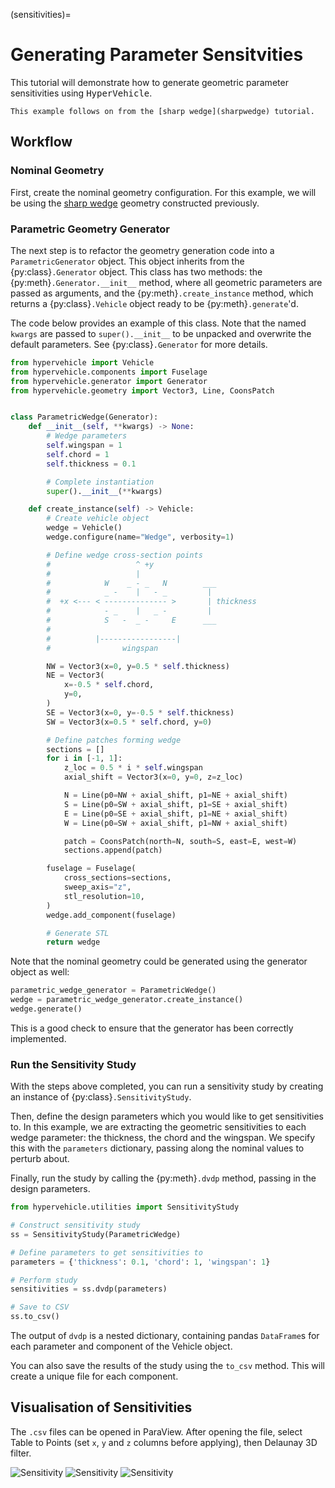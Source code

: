 (sensitivities)=
# Generating Parameter Sensitvities
This tutorial will demonstrate how to generate geometric parameter
sensitivities using <tt>HyperVehicle</tt>.

```{seealso}
This example follows on from the [sharp wedge](sharpwedge) tutorial.
```


## Workflow

### Nominal Geometry

First, create the nominal geometry configuration. For this example, 
we will be using the [sharp wedge](sharpwedge) geometry constructed
previously.


### Parametric Geometry Generator

The next step is to refactor the geometry generation code into a 
`ParametricGenerator` object. This object inherits from the 
{py:class}`.Generator` object. This class has two methods: 
the {py:meth}`.Generator.__init__` method,
where all geometric parameters are passed as arguments, and the 
{py:meth}`.create_instance` method, which returns a 
{py:class}`.Vehicle` object ready to be {py:meth}`.generate`'d.


The code below provides an example of this class. Note that the 
named `kwargs` are passed to `super().__init__` to be unpacked 
and overwrite the default parameters. See {py:class}`.Generator`
for more details.


```python
from hypervehicle import Vehicle
from hypervehicle.components import Fuselage
from hypervehicle.generator import Generator
from hypervehicle.geometry import Vector3, Line, CoonsPatch


class ParametricWedge(Generator):
    def __init__(self, **kwargs) -> None:
        # Wedge parameters
        self.wingspan = 1
        self.chord = 1
        self.thickness = 0.1

        # Complete instantiation
        super().__init__(**kwargs)

    def create_instance(self) -> Vehicle:
        # Create vehicle object
        wedge = Vehicle()
        wedge.configure(name="Wedge", verbosity=1)

        # Define wedge cross-section points
        #                   ^ +y
        #                   |
        #            W    _ - _   N        ___
        #            _ -    |   - _         |
        #  +x <--- < -------------- >       | thickness
        #            - _    |   _ -         |
        #            S   -  _ -     E      ___
        #
        #          |-----------------|
        #                wingspan

        NW = Vector3(x=0, y=0.5 * self.thickness)
        NE = Vector3(
            x=-0.5 * self.chord,
            y=0,
        )
        SE = Vector3(x=0, y=-0.5 * self.thickness)
        SW = Vector3(x=0.5 * self.chord, y=0)

        # Define patches forming wedge
        sections = []
        for i in [-1, 1]:
            z_loc = 0.5 * i * self.wingspan
            axial_shift = Vector3(x=0, y=0, z=z_loc)

            N = Line(p0=NW + axial_shift, p1=NE + axial_shift)
            S = Line(p0=SW + axial_shift, p1=SE + axial_shift)
            E = Line(p0=SE + axial_shift, p1=NE + axial_shift)
            W = Line(p0=SW + axial_shift, p1=NW + axial_shift)

            patch = CoonsPatch(north=N, south=S, east=E, west=W)
            sections.append(patch)

        fuselage = Fuselage(
            cross_sections=sections,
            sweep_axis="z",
            stl_resolution=10,
        )
        wedge.add_component(fuselage)

        # Generate STL
        return wedge
```

Note that the nominal geometry could be generated using the generator
object as well:

```python
parametric_wedge_generator = ParametricWedge()
wedge = parametric_wedge_generator.create_instance()
wedge.generate()
```

This is a good check to ensure that the generator has been correctly
implemented.


### Run the Sensitivity Study
With the steps above completed, you can run a sensitivity study
by creating an instance of {py:class}`.SensitivityStudy`.

Then, define the design parameters which you would like to get 
sensitivities to. In this example, we are extracting the geometric 
sensitivities to each wedge parameter: the thickness, the chord
and the wingspan. We specify this with the `parameters` dictionary,
passing along the nominal values to perturb about.

Finally, run the study by calling the {py:meth}`.dvdp` method, passing in 
the design parameters.


```python
from hypervehicle.utilities import SensitivityStudy

# Construct sensitivity study
ss = SensitivityStudy(ParametricWedge)

# Define parameters to get sensitivities to
parameters = {'thickness': 0.1, 'chord': 1, 'wingspan': 1}

# Perform study
sensitivities = ss.dvdp(parameters)

# Save to CSV
ss.to_csv()
```

The output of `dvdp` is a nested dictionary, containing 
pandas `DataFrame`s for each parameter and component of the 
Vehicle object. 

You can also save the results of the study using the `to_csv` 
method. This will create a unique file for each component.


## Visualisation of Sensitivities

The `.csv` files can be opened in ParaView. After opening the file, 
select Table to Points (set `x`, `y` and `z` columns before applying), 
then Delaunay 3D filter.


![Sensitivity](../images/sensitivity/d_chord.png)
![Sensitivity](../images/sensitivity/d_thickness.png)
![Sensitivity](../images/sensitivity/d_wingspan.png)

